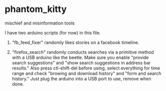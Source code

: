# phantom_kitty
mischief and misinformation tools

I have two arduino scripts (for now) in this file.  

1) "fb_feed_fixer" randomly likes stories on a facebook timeline.  

2) "firefox_search" randomly conducts searches via a primitive method with a USB arduino like the beetle.  Make sure you enable "provide search suggestions" and "show search suggestions in address bar results."  Also press ctl-shift-del before using, select everything for time range and check "browing and download history" and "form and search history."  Just plug the arduino into a USB port to use, remove when done.

